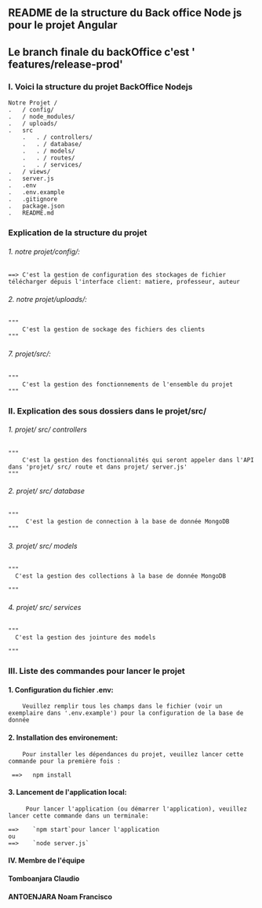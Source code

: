 ## README de la structure du  Back office Node js pour le projet Angular

## Le branch finale du backOffice c'est ' features/release-prod'

### I. Voici la structure du projet BackOffice Nodejs

    Notre Projet /
    .   / config/
    .   / node_modules/
    .   / uploads/
    .   src
        .   . / controllers/
        .   . / database/
        .   . / models/
        .   . / routes/
        .   . / services/
    .   / views/
    .   server.js
    .   .env
    .   .env.example
    .   .gitignore
    .   package.json
    .   README.md


###  Explication de la structure du projet

  ###### 1. notre projet/config/:

    ==> C'est la gestion de configuration des stockages de fichier télécharger dépuis l'interface client: matiere, professeur, auteur

  ###### 2.  notre projet/uploads/:

    """
        C'est la gestion de sockage des fichiers des clients
    """

 ###### 7.  projet/src/:

    """
        C'est la gestion des fonctionnements de l'ensemble du projet
    """

### II.  Explication des sous dossiers dans le projet/src/


 ###### 1. projet/ src/ controllers

    """
        C'est la gestion des fonctionnalités qui seront appeler dans l'API dans 'projet/ src/ route et dans projet/ server.js'
    """

  ###### 2. projet/ src/ database

    """
         C'est la gestion de connection à la base de donnée MongoDB
    """

  ###### 3. projet/ src/ models

    """
      C'est la gestion des collections à la base de donnée MongoDB

    """

  ###### 4. projet/ src/ services

    """
      C'est la gestion des jointure des models

    """


### III.  Liste des commandes pour lancer le projet


  ####  1. Configuration du fichier .env:

        Veuillez remplir tous les champs dans le fichier (voir un exemplaire dans '.env.example') pour la configuration de la base de donnée

 ####  2. Installation des environement:

        Pour installer les dépendances du projet, veuillez lancer cette commande pour la première fois :

     ==>   npm install

 ####  3. Lancement de l'application local:

         Pour lancer l'application (ou démarrer l'application), veuillez lancer cette commande dans un terminale:

    ==>    `npm start`pour lancer l'application
    ou
    ==>    `node server.js`


#### IV. Membre de l'équipe

#### Tomboanjara Claudio
#### ANTOENJARA Noam Francisco



